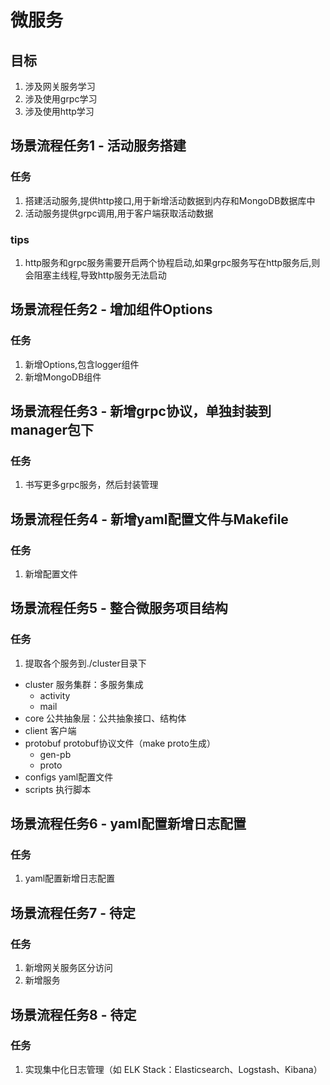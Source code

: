 # 微服务

## 目标
1. 涉及网关服务学习
2. 涉及使用grpc学习
3. 涉及使用http学习

## 场景流程任务1 - 活动服务搭建
### 任务
1. 搭建活动服务,提供http接口,用于新增活动数据到内存和MongoDB数据库中
2. 活动服务提供grpc调用,用于客户端获取活动数据
### tips
1. http服务和grpc服务需要开启两个协程启动,如果grpc服务写在http服务后,则会阻塞主线程,导致http服务无法启动

## 场景流程任务2 - 增加组件Options
### 任务
1. 新增Options,包含logger组件
2. 新增MongoDB组件

## 场景流程任务3 - 新增grpc协议，单独封装到manager包下
### 任务
1. 书写更多grpc服务，然后封装管理

## 场景流程任务4 - 新增yaml配置文件与Makefile
### 任务
1. 新增配置文件

## 场景流程任务5 - 整合微服务项目结构
### 任务
1. 提取各个服务到./cluster目录下
- cluster    服务集群：多服务集成
    - activity
    - mail
- core       公共抽象层：公共抽象接口、结构体
- client     客户端
- protobuf   protobuf协议文件（make proto生成）
    - gen-pb
    - proto
- configs    yaml配置文件
- scripts    执行脚本

## 场景流程任务6 - yaml配置新增日志配置
### 任务
1. yaml配置新增日志配置

## 场景流程任务7 - 待定
### 任务
1. 新增网关服务区分访问
2. 新增服务

## 场景流程任务8 - 待定
### 任务
1. 实现集中化日志管理（如 ELK Stack：Elasticsearch、Logstash、Kibana）